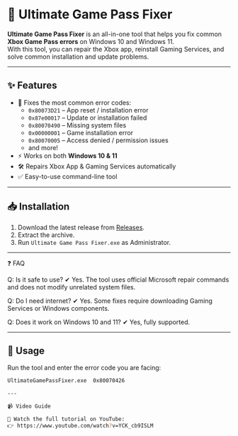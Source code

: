 # 📌 Ultimate Game Pass Fixer

**Ultimate Game Pass Fixer** is an all-in-one tool that helps you fix common **Xbox Game Pass errors** on Windows 10 and Windows 11.  
With this tool, you can repair the Xbox app, reinstall Gaming Services, and solve common installation and update problems.  

---

## ✨ Features
- 🔧 Fixes the most common error codes:
  - `0x80073D21` – App reset / installation error  
  - `0x87e00017` – Update or installation failed  
  - `0x80070490` – Missing system files  
  - `0x00000001` – Game installation error  
  - `0x80070005` – Access denied / permission issues
  - and more! 
- ⚡ Works on both **Windows 10 & 11**  
- 🛠 Repairs Xbox App & Gaming Services automatically  
- ✅ Easy-to-use command-line tool  

---

## 📥 Installation
1. Download the latest release from [Releases](https://github.com/YourUsername/UltimateGamePassFixer/releases).  
2. Extract the archive.  
3. Run `Ultimate Game Pass Fixer.exe` as Administrator.  

---

❓ FAQ

Q: Is it safe to use?
✔ Yes. The tool uses official Microsoft repair commands and does not modify unrelated system files.

Q: Do I need internet?
✔ Yes. Some fixes require downloading Gaming Services or Windows components.

Q: Does it work on Windows 10 and 11?
✔ Yes, fully supported.

---

## 🚀 Usage
Run the tool and enter the error code you are facing:  

```bash
UltimateGamePassFixer.exe  0x80070426

---

📹 Video Guide

🎥 Watch the full tutorial on YouTube:
👉 https://www.youtube.com/watch?v=YCK_cb9ISLM

